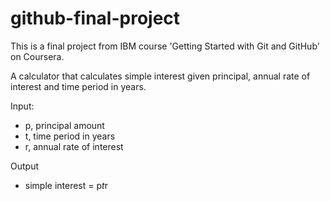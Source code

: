 # github-final-project
This is a final project from IBM course 'Getting Started with Git and GitHub' on Coursera.

A calculator that calculates simple interest given principal, annual rate of interest and time period in years.

Input:
- p, principal amount
- t, time period in years
- r, annual rate of interest
   
Output
- simple interest = p*t*r
